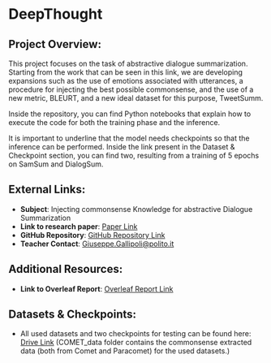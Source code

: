 # DeepThought

## Project Overview:
This project focuses on the task of abstractive dialogue summarization. Starting from the work that can be seen in this link, we are developing expansions such as the use of emotions associated with utterances, a procedure for injecting the best possible commonsense, and the use of a new metric, BLEURT, and a new ideal dataset for this purpose, TweetSumm.

Inside the repository, you can find Python notebooks that explain how to execute the code for both the training phase and the inference.

It is important to underline that the model needs checkpoints so that the inference can be performed. Inside the link present in the Dataset & Checkpoint section, you can find two, resulting from a training of 5 epochs on SamSum and DialogSum.



## External Links:
- **Subject**: Injecting commonsense Knowledge for abstractive Dialogue Summarization
- **Link to research paper**: [Paper Link](https://aclanthology.org/2022.coling-1.548)
- **GitHub Repository**: [GitHub Repository Link](https://github.com/SeungoneKim/SICK_Summarization)
- **Teacher Contact**: Giuseppe.Gallipoli@polito.it


## Additional Resources:
- **Link to Overleaf Report**: [Overleaf Report Link](https://it.overleaf.com/8765118175vsjkkbywsdxr#793b3a)

## Datasets & Checkpoints:
- All used datasets and two checkpoints for testing can be found here: [Drive Link](https://drive.google.com/drive/folders/15fX5XzZBn7rW-IvAGb6g-HKoQqdOxIne?usp=sharing)
  (COMET_data folder contains the commonsense extracted data (both from Comet and Paracomet) for the used datasets.)
